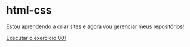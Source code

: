 # html-css

Estou aprendendo a criar sites e agora vou gerenciar meus repositórios!
 
<a href="https://locideran.github.io/html-css/ex001/index.html">Executar o exercício 001</a>